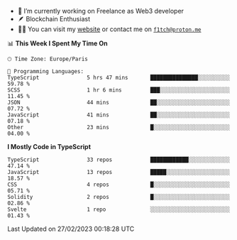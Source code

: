 - 🔭 I’m currently working on Freelance as Web3 developer
- 🪶 Blockchain Enthusiast
- 👨‍💻 You can visit my [website](https://f1tch.xyz) or contact me on [`f1tch@proton.me`](mailto:f1tch@proton.me)

<!--START_SECTION:waka-->
📊 **This Week I Spent My Time On** 

```text
🕑︎ Time Zone: Europe/Paris

💬 Programming Languages: 
TypeScript               5 hrs 47 mins       ███████████████░░░░░░░░░░   59.78 % 
SCSS                     1 hr 6 mins         ███░░░░░░░░░░░░░░░░░░░░░░   11.45 % 
JSON                     44 mins             ██░░░░░░░░░░░░░░░░░░░░░░░   07.72 % 
JavaScript               41 mins             ██░░░░░░░░░░░░░░░░░░░░░░░   07.18 % 
Other                    23 mins             █░░░░░░░░░░░░░░░░░░░░░░░░   04.00 % 
```

**I Mostly Code in TypeScript** 

```text
TypeScript               33 repos            ████████████░░░░░░░░░░░░░   47.14 % 
JavaScript               13 repos            █████░░░░░░░░░░░░░░░░░░░░   18.57 % 
CSS                      4 repos             █░░░░░░░░░░░░░░░░░░░░░░░░   05.71 % 
Solidity                 2 repos             █░░░░░░░░░░░░░░░░░░░░░░░░   02.86 % 
Svelte                   1 repo              ░░░░░░░░░░░░░░░░░░░░░░░░░   01.43 % 
```




 Last Updated on 27/02/2023 00:18:28 UTC
<!--END_SECTION:waka-->
